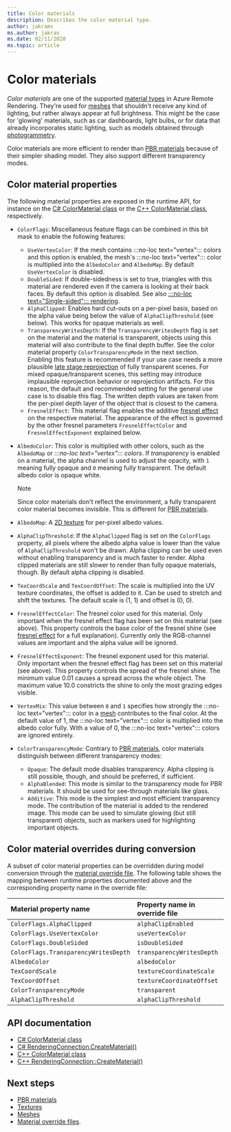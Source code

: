 ```yaml
---
title: Color materials
description: Describes the color material type.
author: jakrams
ms.author: jakras
ms.date: 02/11/2020
ms.topic: article
---
```


# Color materials

*Color materials* are one of the supported [material types](../../concepts/materials.md) in Azure Remote Rendering. They're used for [meshes](../../concepts/meshes.md) that shouldn't receive any kind of lighting, but rather always appear at full brightness. This might be the case for 'glowing' materials, such as car dashboards, light bulbs, or for data that already incorporates static lighting, such as models obtained through [photogrammetry](https://en.wikipedia.org/wiki/Photogrammetry).

Color materials are more efficient to render than [PBR materials](pbr-materials.md) because of their simpler shading model. They also support different transparency modes.

## Color material properties

The following material properties are exposed in the runtime API, for instance on the [C# ColorMaterial class](/dotnet/api/microsoft.azure.remoterendering.colormaterial) or the [C++ ColorMaterial class](/cpp/api/remote-rendering/colormaterial), respectively.

* `ColorFlags`: Miscellaneous feature flags can be combined in this bit mask to enable the following features:
  * `UseVertexColor`: If the mesh contains :::no-loc text="vertex"::: colors and this option is enabled, the mesh's :::no-loc text="vertex"::: color is multiplied into the `AlbedoColor` and `AlbedoMap`. By default `UseVertexColor` is disabled.
  * `DoubleSided`: If double-sidedness is set to true, triangles with this material are rendered even if the camera is looking at their back faces. By default this option is disabled. See also [:::no-loc text="Single-sided"::: rendering](single-sided-rendering.md).
  * `AlphaClipped`: Enables hard cut-outs on a per-pixel basis, based on the alpha value being below the value of `AlphaClipThreshold` (see below). This works for opaque materials as well.
  * `TransparencyWritesDepth`: If the `TransparencyWritesDepth` flag is set on the material and the material is transparent, objects using this material will also contribute to the final depth buffer. See the color material property `ColorTransparencyMode` in the next section. Enabling this feature is recommended if your use case needs a more plausible [late stage reprojection](late-stage-reprojection.md) of fully transparent scenes. For mixed opaque/transparent scenes, this setting may introduce implausible reprojection behavior or reprojection artifacts. For this reason, the default and recommended setting for the general use case is to disable this flag. The written depth values are taken from the per-pixel depth layer of the object that is closest to the camera.
  * `FresnelEffect`: This material flag enables the additive [fresnel effect](../../overview/features/fresnel-effect.md) on the respective material. The appearance of the effect is governed by the other fresnel parameters `FresnelEffectColor` and `FresnelEffectExponent` explained below.
* `AlbedoColor`: This color is multiplied with other colors, such as the `AlbedoMap` or *:::no-loc text="vertex"::: colors*. If *transparency* is enabled on a material, the alpha channel is used to adjust the opacity, with `1` meaning fully opaque and `0` meaning fully transparent. The default albedo color is opaque white.

  > [!NOTE]
  > Since color materials don't reflect the environment, a fully transparent color material becomes invisible. This is different for [PBR materials](pbr-materials.md).

* `AlbedoMap`: A [2D texture](../../concepts/textures.md) for per-pixel albedo values.

* `AlphaClipThreshold`: If the `AlphaClipped` flag is set on the `ColorFlags` property, all pixels where the albedo alpha value is lower than the value of `AlphaClipThreshold` won't be drawn. Alpha clipping can be used even without enabling transparency and is much faster to render. Alpha clipped materials are still slower to render than fully opaque materials, though. By default alpha clipping is disabled.

* `TexCoordScale` and `TexCoordOffset`: The scale is multiplied into the UV texture coordinates, the offset is added to it. Can be used to stretch and shift the textures. The default scale is (1, 1) and offset is (0, 0).

* `FresnelEffectColor`: The fresnel color used for this material. Only important when the fresnel effect flag has been set on this material (see above). This property controls the base color of the fresnel shine (see [fresnel effect](../../overview/features/fresnel-effect.md) for a full explanation). Currently only the RGB-channel values are important and the alpha value will be ignored.

* `FresnelEffectExponent`: The fresnel exponent used for this material. Only important when the fresnel effect flag has been set on this material (see above). This property controls the spread of the fresnel shine. The minimum value 0.01 causes a spread across the whole object. The maximum value 10.0 constricts the shine to only the most grazing edges visible.

* `VertexMix`: This value between `0` and `1` specifies how strongly the :::no-loc text="vertex"::: color in a [mesh](../../concepts/meshes.md) contributes to the final color. At the default value of 1, the :::no-loc text="vertex"::: color is multiplied into the albedo color fully. With a value of 0, the :::no-loc text="vertex"::: colors are ignored entirely.

* `ColorTransparencyMode`: Contrary to [PBR materials](pbr-materials.md), color materials distinguish between different transparency modes:

  * `Opaque`: The default mode disables transparency. Alpha clipping is still possible, though, and should be preferred, if sufficient.
  * `AlphaBlended`: This mode is similar to the transparency mode for PBR materials. It should be used for see-through materials like glass.
  * `Additive`: This mode is the simplest and most efficient transparency mode. The contribution of the material is added to the rendered image. This mode can be used to simulate glowing (but still transparent) objects, such as markers used for highlighting important objects.

## Color material overrides during conversion

A subset of color material properties can be overridden during model conversion through the [material override file](../../how-tos/conversion/override-materials.md).
The following table shows the mapping between runtime properties documented above and the corresponding property name in the override file:

| Material property name      | Property name in override file|
|:----------------------------|:---------------------|
| `ColorFlags.AlphaClipped`   | `alphaClipEnabled` |
| `ColorFlags.UseVertexColor` | `useVertexColor` |
| `ColorFlags.DoubleSided`    | `isDoubleSided` |
| `ColorFlags.TransparencyWritesDepth` | `transparencyWritesDepth` |
| `AlbedoColor`               | `albedoColor` |
| `TexCoordScale`             | `textureCoordinateScale` |
| `TexCoordOffset`            | `textureCoordinateOffset` |
| `ColorTransparencyMode`     | `transparent` |
| `AlphaClipThreshold`        | `alphaClipThreshold` |

## API documentation

* [C# ColorMaterial class](/dotnet/api/microsoft.azure.remoterendering.colormaterial)
* [C# RenderingConnection.CreateMaterial()](/dotnet/api/microsoft.azure.remoterendering.renderingconnection.creatematerial)
* [C++ ColorMaterial class](/cpp/api/remote-rendering/colormaterial)
* [C++ RenderingConnection::CreateMaterial()](/cpp/api/remote-rendering/renderingconnection#creatematerial)

## Next steps

* [PBR materials](pbr-materials.md)
* [Textures](../../concepts/textures.md)
* [Meshes](../../concepts/meshes.md)
* [Material override files](../../how-tos/conversion/override-materials.md).